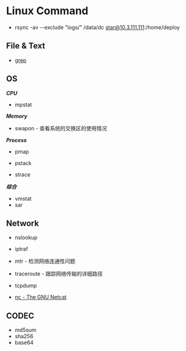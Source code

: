 # Linux Command


*  rsync -av --exclude "logs/"  /data/dc star@10.3.111.111:/home/deploy

## File & Text
* [grep](grep.md)

## OS
***CPU***
* mpstat

***Memory***
* swapon - 查看系统的交换区的使用情况

***Process***
* pmap

* pstack
* strace

***综合***
* vmstat
* sar

## Network
* nslookup
* iptraf
* mtr - 检测网络连通性问题
* traceroute - 跟踪网络传输的详细路径
* tcpdump

* [nc - The GNU Netcat](network/nc.md)

## CODEC
* md5sum
* sha256
* base64
